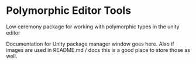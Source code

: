 # Polymorphic Editor Tools

Low ceremony package for working with polymorphic types in the unity editor

Documentation for Unity package manager window goes here.
Also if images are used in README.md / docs this is a good place to store those as well.

